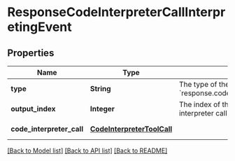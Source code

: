# ResponseCodeInterpreterCallInterpretingEvent
## Properties

| Name | Type | Description | Notes |
|------------ | ------------- | ------------- | -------------|
| **type** | **String** | The type of the event. Always &#x60;response.code_interpreter_call.interpreting&#x60;.  | [default to null] |
| **output\_index** | **Integer** | The index of the output item that the code interpreter call is in progress.  | [default to null] |
| **code\_interpreter\_call** | [**CodeInterpreterToolCall**](CodeInterpreterToolCall.md) |  | [default to null] |

[[Back to Model list]](../README.md#documentation-for-models) [[Back to API list]](../README.md#documentation-for-api-endpoints) [[Back to README]](../README.md)

